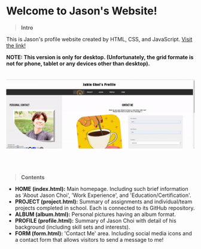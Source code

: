 # Welcome to Jason's Website!

> **Intro** <br />

This is Jason's profile website created by HTML, CSS, and JavaScript. <a href="https://jasondba.github.io/jasonProfile/">Visit the link!</a><br />

**NOTE: This version is only for desktop. (Unfortunately, the grid formate is not for phone, tablet or any devices other than desktop).**
<br />
<br />
<br />
![](image/profile.gif) <br />
<br />
<br />
<br />
> **Contents** <br />
- **HOME (index.html):** Main homepage. Including such brief information as 'About Jason Choi', 'Work Experience', and 'Education/Certification'.
- **PROJECT (project.html):** Summary of assignments and individual/team projects completed in school. Each is connected to its GitHub repository.
- **ALBUM (album.html):** Personal pictures having an album format.
- **PROFILE (profile.html):** Summary of Jason Choi with detail of his background (including skill sets and interests).
- **FORM (form.html):** 'Contact Me' area. Including social media icons and a contact form that allows visitors to send a message to me!

